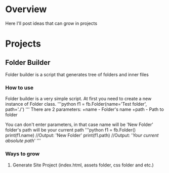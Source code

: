 # Overview
Here I'll post ideas that can grow in projects

# Projects
## Folder Builder
Folder builder is a script that generates tree of folders and inner files

### How to use
Folder builder is a very simple script.
At first you need to create a new instance of Folder class.
'''python
f1 = fb.Folder(name='Test folder', path='./')
'''
There are 2 parameters:
    +name - Folder's name
    +path - Path to folder

You can don't enter parameters, in that case name will be 'New Folder' folder's path will be your current path
'''python
f1 = fb.Folder()
print(f1.name)
//Output: 'New Folder'
print(f1.path)
//Output: '*Your current absolute path*'
'''

### Ways to grow
1. Generate Site Project (index.html, assets folder, css folder and etc.)